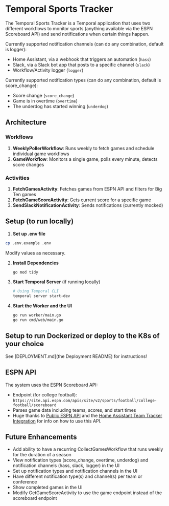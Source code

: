 # Temporal Sports Tracker

The Temporal Sports Tracker is a Temporal application that uses two different workflows to monitor sports (anything available via the ESPN Scoreboard API) and send notifications when certain things happen. 

Currently supported notification channels (can do any combination, default is logger):
- Home Assistant, via a webhook that triggers an automation (`hass`)
- Slack, via a Slack bot app that posts to a specific channel (`slack`)
- Workflow/Activity logger (`logger`)

Currently supported notification types (can do any combination, default is score_change):
- Score change (`score_change`)
- Game is in overtime (`overtime`)
- The underdog has started winning (`underdog`)

## Architecture

### Workflows
1. **WeeklyPollerWorkflow**: Runs weekly to fetch games and schedule individual game workflows
2. **GameWorkflow**: Monitors a single game, polls every minute, detects score changes

### Activities
1. **FetchGamesActivity**: Fetches games from ESPN API and filters for Big Ten games
2. **FetchGameScoreActivity**: Gets current score for a specific game
3. **SendSlackNotificationActivity**: Sends notifications (currently mocked)

## Setup (to run locally)

1. **Set up .env file**
```bash
cp .env.example .env
```
Modify values as necessary.

2. **Install Dependencies**
   ```bash
   go mod tidy
   ```

3. **Start Temporal Server** (if running locally)
   ```bash
   # Using Temporal CLI
   temporal server start-dev
   ```

4. **Start the Worker and the UI**
   ```bash
   go run worker/main.go
   go run cmd/web/main.go
   ```

## Setup to run Dockerized or deploy to the K8s of your choice

See [DEPLOYMENT.md](the Deployment README) for instructions!

## ESPN API

The system uses the ESPN Scoreboard API:
- Endpoint (for college football): `https://site.api.espn.com/apis/site/v2/sports/football/college-football/scoreboard`
- Parses game data including teams, scores, and start times
- Huge thanks to [Public ESPN API](https://github.com/pseudo-r/Public-ESPN-API) and the [Home Assistant Team Tracker Integration](https://github.com/vasqued2/ha-teamtracker) for info on how to use this API.

## Future Enhancements
- Add ability to have a recurring CollectGamesWorkflow that runs weekly for the duration of a season
- View notification types (score_change, overtime, underdog) and notification channels (hass, slack, logger) in the UI
- Set up notification types and notification channels in the UI
- Have different notification type(s) and channel(s) per team or conference
- Show completed games in the UI
- Modify GetGameScoreActivity to use the game endpoint instead of the scoreboard endpoint
